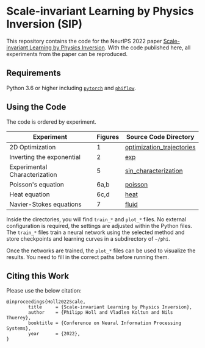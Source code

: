 # Scale-invariant Learning by Physics Inversion (SIP)


This repository contains the code for the NeurIPS 2022 paper [Scale-invariant Learning by Physics Inversion](https://openreview.net/pdf?id=F2Gk6Vr3wu).
With the code published here, all experiments from the paper can be reproduced.



## Requirements

Python 3.6 or higher including [`pytorch`](https://pytorch.org/) and [`phiflow`](https://github.com/tum-pbs/PhiFlow).

## Using the Code

The code is ordered by experiment.

| Experiment                    | Figures | Source Code Directory                                  |
|-------------------------------|---------|--------------------------------------------------------|
| 2D Optimization               | 1       | [optimization_trajectories](optimization_trajectories) |
| Inverting the exponential     | 2       | [exp](exp)                                             |
| Experimental Characterization | 5       | [sin_characterization](sin_characterization)           |
| Poisson's equation            | 6a,b    | [poisson](poisson)                                     |
| Heat equation                 | 6c,d    | [heat](heat)                                           |
| Navier-Stokes equations       | 7       | [fluid](fluid)                                         |

[//]: # (| Wavepacket fitting            | 16      | [wavepacket]&#40;wavepacket&#41;                               |)

Inside the directories, you will find `train_*` and `plot_*` files.
No external configuration is required, the settings are adjusted within the Python files.
The `train_*` files train a neural network using the selected method and store checkpoints and learning curves in a subdirectory of `~/phi`.

Once the networks are trained, the `plot_*` files can be used to visualize the results. You need to fill in the correct paths before running them.

## Citing this Work
Please use the below citation:

```
@inproceedings{Holl2022Scale,
        title     = {Scale-invariant Learning by Physics Inversion},
        author    = {Philipp Holl and Vladlen Koltun and Nils Thuerey},
        booktitle = {Conference on Neural Information Processing Systems},
        year      = {2022},
}
```